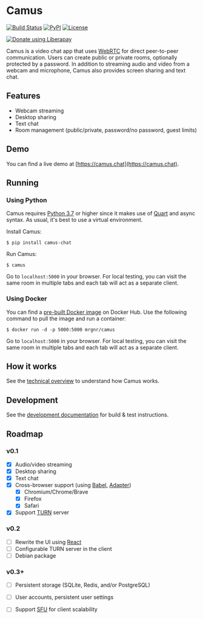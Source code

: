 # Camus

[![Build Status](https://travis-ci.org/mrgnr/camus.svg?branch=master)](https://travis-ci.org/mrgnr/camus)
[![PyPI](https://img.shields.io/pypi/v/camus-chat)](https://pypi.org/project/camus-chat)
[![License](https://img.shields.io/github/license/mrgnr/camus)](LICENSE)

[![Donate using Liberapay](https://liberapay.com/assets/widgets/donate.svg)](https://liberapay.com/mrgnr/donate)

Camus is a video chat app that uses [WebRTC][webrtc-api] for direct peer-to-peer communication.
Users can create public or private rooms, optionally protected by a password.
In addition to streaming audio and video from a webcam and microphone, Camus also provides screen
sharing and text chat.


## Features
- Webcam streaming
- Desktop sharing
- Text chat
- Room management (public/private, password/no password, guest limits)


## Demo

You can find a live demo at [https://camus.chat](https://camus.chat).


## Running

### Using Python

Camus requires [Python 3.7][python-37-whatsnew] or higher since it makes use of [Quart][quart-gitlab] and async syntax.
As usual, it's best to use a virtual environment.

Install Camus:

```
$ pip install camus-chat
```

Run Camus:

```
$ camus
```

Go to `localhost:5000` in your browser. For local testing, you can visit the same room in multiple tabs and each tab
will act as a separate client.

### Using Docker

You can find a [pre-built Docker image][camus-dockerhub] on Docker Hub.
Use the following command to pull the image and run a container:

```
$ docker run -d -p 5000:5000 mrgnr/camus
```

Go to `localhost:5000` in your browser. For local testing, you can visit the same room in multiple tabs and each tab
will act as a separate client.


## How it works

See the [technical overview][technical-docs] to understand how Camus works.


## Development

See the [development documentation][development-docs] for build & test instructions.


## Roadmap

### v0.1
- [x] Audio/video streaming
- [x] Desktop sharing
- [x] Text chat
- [x] Cross-browser support (using [Babel][babel-github], [Adapter][adapter-github])
  - [x] Chromium/Chrome/Brave
  - [x] Firefox
  - [x] Safari
- [x] Support [TURN][webrtc-turn] server

### v0.2
- [ ] Rewrite the UI using [React][react-github]
- [ ] Configurable TURN server in the client
- [ ] Debian package

### v0.3+
- [ ] Persistent storage (SQLite, Redis, and/or PostgreSQL)
- [ ] User accounts, persistent user settings
- [ ] Support [SFU][sfu-webrtcglossary] for client scalability


[webrtc-api]: https://developer.mozilla.org/en-US/docs/Web/API/WebRTC_API
[quart-gitlab]: https://gitlab.com/pgjones/quart
[python-37-whatsnew]: https://docs.python.org/3.7/whatsnew/3.7.html
[camus-dockerhub]: https://hub.docker.com/r/mrgnr/camus
[technical-docs]: https://github.com/mrgnr/camus/blob/master/docs/technical-overview.md
[development-docs]: https://github.com/mrgnr/camus/blob/master/docs/development.md
[babel-github]: https://github.com/babel/babel
[adapter-github]: https://github.com/webrtcHacks/adapter
[webrtc-turn]: https://webrtc.org/getting-started/turn-server
[react-github]: https://github.com/facebook/react
[sfu-webrtcglossary]: https://webrtcglossary.com/sfu/

